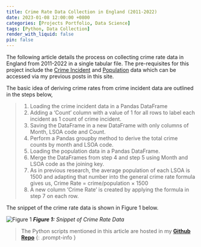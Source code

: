 ```yaml
---
title: Crime Rate Data Collection in England (2011-2022)
date: 2023-01-08 12:00:00 +0800
categories: [Projects Portfolio, Data Science]
tags: [Python, Data Collection]
render_with_liquid: false
pin: false
---
```


The following article details the process on collecting crime rate data in England from 2011-2022 in a single tabular file. The pre-requisites for this project include the [Crime Incident](/posts/DS-4) and [Population](/posts/DS-7) data which can be accessed via my previous posts in this site.

The basic idea of deriving crime rates from crime incident data are outlined in the steps below,
>1.	Loading the crime incident data in a Pandas DataFrame
>2.	Adding a ‘Count’ column with a value of 1 for all rows to label each incident as 1 count of crime incident.
>3.	Saving the DataFrame in a new DataFrame with only columns of Month, LSOA code and Count.
>4.	Perform a Pandas groupby method to derive the total crime counts by month and LSOA code.
>5.	Loading the population data in a Pandas DataFrame.
>6.	Merge the DataFrames from step 4 and step 5 using Month and LSOA code as the joining key.
>7.	As in previous research, the average population of each LSOA is 1500 and adapting that number into the general crime rate formula gives us, Crime Rate =  crime/population  × 1500
>8.	A new column ‘Crime Rate’ is created by applying the formula in step 7 on each row.

The snippet of the crime rate data is shown in Figure 1 below.

![Figure 1](/DS9/Picture1.png)
_**Figure 1:** Snippet of Crime Rate Data_

> The Python scripts mentioned in this article are hosted in my [**Github Repo**](https://github.com/dineshnaidu10/Crime-Incident-and-Crime-Rates-in-England-2011-2022-/tree/main/Crime%20Rate)
{: .prompt-info }








